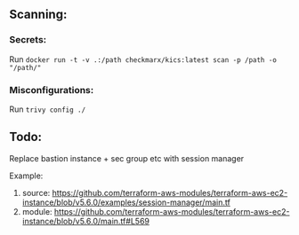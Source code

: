 ## Scanning:

### Secrets:

Run `docker run -t -v .:/path checkmarx/kics:latest scan -p /path -o "/path/"`

### Misconfigurations:

Run `trivy config ./`

## Todo:

Replace bastion instance + sec group etc with session manager

Example:

1) source: https://github.com/terraform-aws-modules/terraform-aws-ec2-instance/blob/v5.6.0/examples/session-manager/main.tf
2) module: https://github.com/terraform-aws-modules/terraform-aws-ec2-instance/blob/v5.6.0/main.tf#L569
